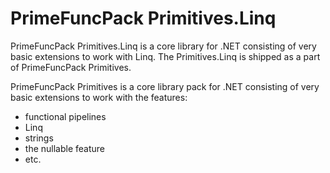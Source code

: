 # PrimeFuncPack Primitives.Linq

PrimeFuncPack Primitives.Linq is a core library for .NET consisting of very basic extensions to work with Linq.
The Primitives.Linq is shipped as a part of PrimeFuncPack Primitives.

PrimeFuncPack Primitives is a core library pack for .NET consisting of very basic extensions to work with the features:
- functional pipelines
- Linq
- strings
- the nullable feature
- etc.
